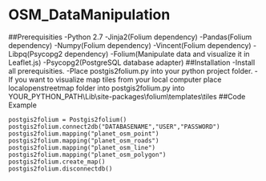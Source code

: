 # OSM_DataManipulation
##Prerequisities
-Python 2.7
-Jinja2(Folium dependency)
-Pandas(Folium dependency)
-Numpy(Folium dependency)
-Vincent(Folium dependency)
-Libpq(Psycopg2 dependency)
-Folium(Manipulate data and visualize it in Leaflet.js)
-Psycopg2(PostgreSQL database adapter)
##Installation
-Install all prerequisities.
-Place postgis2folium.py into your python project folder.
-If you want to visualize map tiles from your local computer place localopenstreetmap folder into postgis2folium.py into YOUR_PYTHON_PATH\Lib\site-packages\folium\templates\tiles
##Code Example
```
postgis2folium = Postgis2folium()
postgis2folium.connect2db("DATABASENAME","USER","PASSWORD")
postgis2folium.mapping("planet_osm_point")
postgis2folium.mapping("planet_osm_roads")
postgis2folium.mapping("planet_osm_line")
postgis2folium.mapping("planet_osm_polygon")
postgis2folium.create_map()
postgis2folium.disconnectdb()
```
